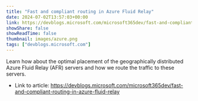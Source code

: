 ```yaml
---
title: "Fast and compliant routing in Azure Fluid Relay"
date: 2024-07-02T13:57:03+00:00
link: https://devblogs.microsoft.com/microsoft365dev/fast-and-compliant-routing-in-azure-fluid-relay
showShare: false
showReadTime: false
thumbnail: images/azure.png
tags: ["devblogs.microsoft.com"]
---
```

Learn how about the optimal placement of the geographically distributed Azure Fluid Relay (AFR) servers and how we route the traffic to these servers.

- Link to article: https://devblogs.microsoft.com/microsoft365dev/fast-and-compliant-routing-in-azure-fluid-relay
